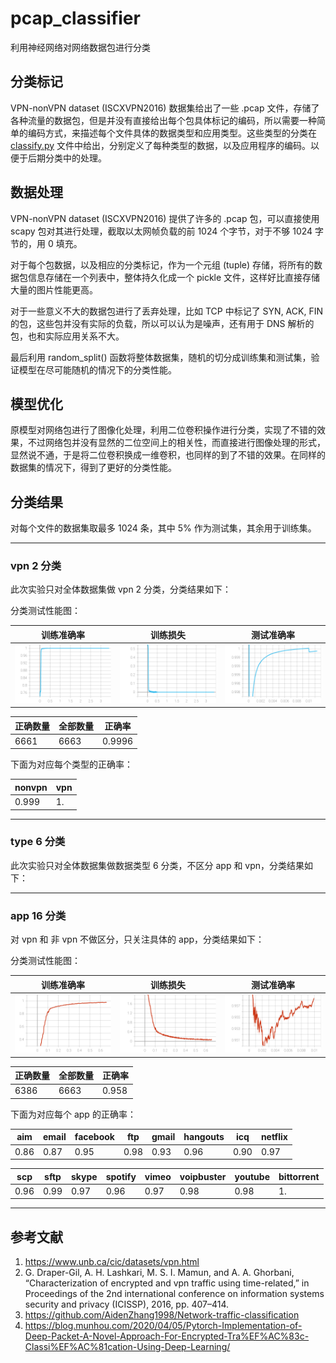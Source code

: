 # pcap_classifier

利用神经网络对网络数据包进行分类

## 分类标记

VPN-nonVPN dataset (ISCXVPN2016) 数据集给出了一些 .pcap 文件，存储了各种流量的数据包，但是并没有直接给出每个包具体标记的编码，所以需要一种简单的编码方式，来描述每个文件具体的数据类型和应用类型。这些类型的分类在 [classify.py](./src/classify.py) 文件中给出，分别定义了每种类型的数据，以及应用程序的编码。以便于后期分类中的处理。

## 数据处理

VPN-nonVPN dataset (ISCXVPN2016) 提供了许多的 .pcap 包，可以直接使用 scapy 包对其进行处理，截取以太网帧负载的前 1024 个字节，对于不够 1024 字节的，用 0 填充。

对于每个包数据，以及相应的分类标记，作为一个元组 (tuple) 存储，将所有的数据包信息存储在一个列表中，整体持久化成一个 pickle 文件，这样好比直接存储大量的图片性能更高。

对于一些意义不大的数据包进行了丢弃处理，比如 TCP 中标记了 SYN, ACK, FIN 的包，这些包并没有实际的负载，所以可以认为是噪声，还有用于 DNS 解析的包，也和实际应用关系不大。

最后利用 random_split() 函数将整体数据集，随机的切分成训练集和测试集，验证模型在尽可能随机的情况下的分类性能。

## 模型优化

原模型对网络包进行了图像化处理，利用二位卷积操作进行分类，实现了不错的效果，不过网络包并没有显然的二位空间上的相关性，而直接进行图像处理的形式，显然说不通，于是将二位卷积换成一维卷积，也同样的到了不错的效果。在同样的数据集的情况下，得到了更好的分类性能。

## 分类结果

对每个文件的数据集取最多 1024 条，其中 5% 作为测试集，其余用于训练集。

---

### vpn 2 分类

此次实验只对全体数据集做 vpn 2 分类，分类结果如下：

分类测试性能图：

| 训练准确率                               | 训练损失                                  | 测试准确率                                |
| ---------------------------------------- | ----------------------------------------- | ----------------------------------------- |
| <img src='./images/acc_2.svg' width=280> | <img src='./images/loss_2.svg' width=280> | <img src='./images/tacc_2.svg' width=280> |

| 正确数量 | 全部数量 | 正确率 |
| -------- | -------- | ------ |
| 6661     | 6663     | 0.9996 |

下面为对应每个类型的正确率：

| nonvpn | vpn |
| ------ | --- |
| 0.999  | 1.  |

----

### type 6 分类

此次实验只对全体数据集做数据类型 6 分类，不区分 app 和 vpn，分类结果如下：

---

### app 16 分类

对 vpn 和 非 vpn 不做区分，只关注具体的 app，分类结果如下：

分类测试性能图：

| 训练准确率                                | 训练损失                                   | 测试准确率                                 |
| ----------------------------------------- | ------------------------------------------ | ------------------------------------------ |
| <img src='./images/acc_16.svg' width=280> | <img src='./images/loss_16.svg' width=280> | <img src='./images/tacc_16.svg' width=280> |

| 正确数量 | 全部数量 | 正确率 |
| -------- | -------- | ------ |
| 6386     | 6663     | 0.958  |

下面为对应每个 app 的正确率：

| aim  | email | facebook | ftp  | gmail | hangouts | icq  | netflix |
| ---- | ----- | -------- | ---- | ----- | -------- | ---- | ------- |
| 0.86 | 0.87  | 0.95     | 0.98 | 0.93  | 0.96     | 0.90 | 0.97    |


| scp  | sftp | skype | spotify | vimeo | voipbuster | youtube | bittorrent |
| ---- | ---- | ----- | ------- | ----- | ---------- | ------- | ---------- |
| 0.96 | 0.99 | 0.97  | 0.96    | 0.97  | 0.98       | 0.98    | 1.         |

---

## 参考文献

1. <https://www.unb.ca/cic/datasets/vpn.html>
2. G. Draper-Gil, A. H. Lashkari, M. S. I. Mamun, and A. A. Ghorbani, “Characterization of encrypted and vpn traffic using time-related,” in Proceedings of the 2nd international conference on information systems security and privacy (ICISSP), 2016, pp. 407–414.
3. <https://github.com/AidenZhang1998/Network-traffic-classification>
4. <https://blog.munhou.com/2020/04/05/Pytorch-Implementation-of-Deep-Packet-A-Novel-Approach-For-Encrypted-Tra%EF%AC%83c-Classi%EF%AC%81cation-Using-Deep-Learning/>
